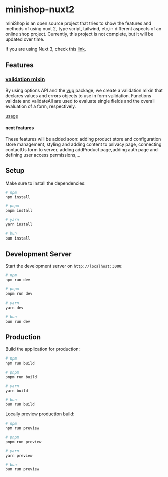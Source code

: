 # minishop-nuxt2
miniShop is an open source project that tries to show the features and methods of using nuxt 2, type script, tailwind, etc,in different aspects of an online shop project.
Currently, this project is not complete, but it will be updated over time.

If you are using Nuxt 3, check this [link](https://github.com/atenazr/miniShop).

## Features

### [validation mixin](https://github.com/atenazr/miniShop-nuxt2/blob/nuxt-v2/mixins/validation.ts)
By using options API and the [yup](https://github.com/jquense/yup) package, we create a validation mixin that declares values and errors objects to use in form validation. Functions validate and validateAll are used to evaluate single fields and the overall evaluation of a form, respectively.

[usage](https://github.com/atenazr/miniShop-nuxt2/blob/nuxt-v2/pages/ContactUs.vue)

#### next features 
These features will be added soon: adding product store and configuration store management, styling and adding content to privacy page, connecting contactUs form to server, adding addProduct page,adding auth page and defining user access permissions,...
 

## Setup

Make sure to install the dependencies:

```bash
# npm
npm install

# pnpm
pnpm install

# yarn
yarn install

# bun
bun install
```

## Development Server

Start the development server on `http://localhost:3000`:

```bash
# npm
npm run dev

# pnpm
pnpm run dev

# yarn
yarn dev

# bun
bun run dev
```

## Production

Build the application for production:

```bash
# npm
npm run build

# pnpm
pnpm run build

# yarn
yarn build

# bun
bun run build
```

Locally preview production build:

```bash
# npm
npm run preview

# pnpm
pnpm run preview

# yarn
yarn preview

# bun
bun run preview
```
